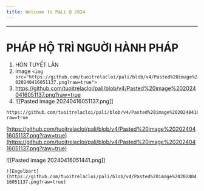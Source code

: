```yaml
---
title: Welcome to PāLi @ 2024
---
```

---
# PHÁP HỘ TRÌ NGUỜI HÀNH PHÁP

1. HÒN TUYẾT LĂN
2. image 
`<img src="https://github.com/tuoitrelacloi/pali/blob/v4/Pasted%20image%2020240416051137.png?raw=true">`
1. https://github.com/tuoitrelacloi/pali/blob/v4/Pasted%20image%2020240416051137.png?raw=true
2. ![[Pasted image 20240416051137.png]]

```
https://github.com/tuoitrelacloi/pali/blob/v4/Pasted%20image%2020240416051137.png?raw=true
```

[https://github.com/tuoitrelacloi/pali/blob/v4/Pasted%20image%2020240416051137.png?raw=true](https://github.com/tuoitrelacloi/pali/blob/v4/Pasted%20image%2020240416051137.png?raw=true)

![[Pasted image 20240416051441.png]]


`![Engelbart](https://github.com/tuoitrelacloi/pali/blob/v4/Pasted%20image%2020240416051137.png?raw=true)`

